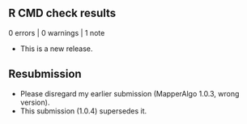 ## R CMD check results

0 errors | 0 warnings | 1 note

* This is a new release.

## Resubmission
* Please disregard my earlier submission (MapperAlgo 1.0.3, wrong version).
* This submission (1.0.4) supersedes it.
